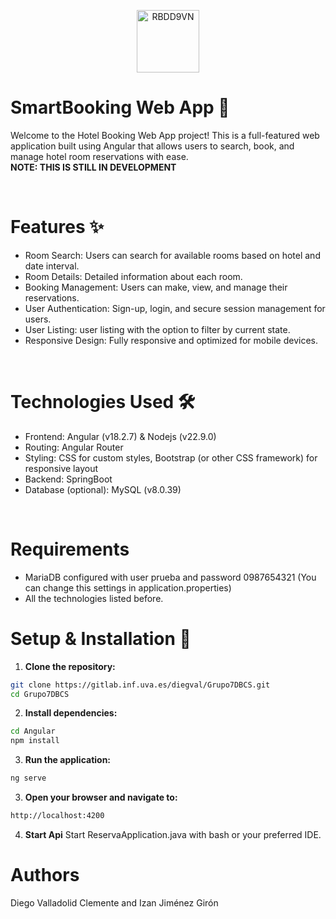 <p align="center">
<img src="https://i.ibb.co/Fq8SXJd/RBDD9VN.png" alt="RBDD9VN" width="100">
</p>

# SmartBooking Web App 🏨
Welcome to the Hotel Booking Web App project! This is a full-featured web application built using Angular that allows users to search, book, and manage hotel room reservations with ease.
<br>
**NOTE: THIS IS STILL IN DEVELOPMENT**

<br>

# Features ✨
- Room Search: Users can search for available rooms based on hotel and date interval.
- Room Details: Detailed information about each room.
- Booking Management: Users can make, view, and manage their reservations.
- User Authentication: Sign-up, login, and secure session management for users.
- User Listing: user listing with the option to filter by current state.
- Responsive Design: Fully responsive and optimized for mobile devices.


<br>

# Technologies Used 🛠️
- Frontend: Angular (v18.2.7) & Nodejs (v22.9.0)
- Routing: Angular Router
- Styling: CSS for custom styles, Bootstrap (or other CSS framework) for responsive layout
- Backend: SpringBoot
- Database (optional): MySQL (v8.0.39)

<br>

# Requirements
- MariaDB configured with user prueba and password 0987654321 (You can change this settings in application.properties)
- All the technologies listed before.

# Setup & Installation 🚀
1. **Clone the repository:**
```bash
git clone https://gitlab.inf.uva.es/diegval/Grupo7DBCS.git
cd Grupo7DBCS
```
2. **Install dependencies:**
```bash
cd Angular
npm install
```
3. **Run the application:**
```bash
ng serve
```
3. **Open your browser and navigate to:**
```bash
http://localhost:4200
```
4. **Start Api**
Start ReservaApplication.java with bash or your preferred IDE.

# Authors
Diego Valladolid Clemente and Izan Jiménez Girón
